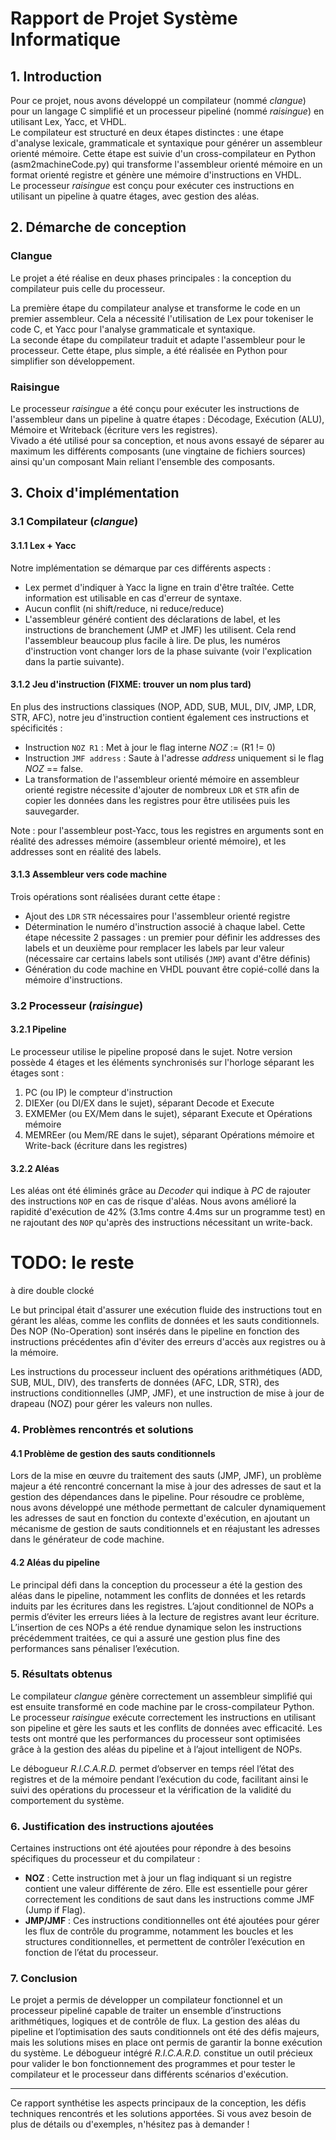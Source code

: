 # Rapport de Projet Système Informatique

## 1. Introduction

Pour ce projet, nous avons développé un compilateur (nommé *clangue*) pour un langage C simplifié et un processeur pipeliné (nommé *raisingue*) en utilisant Lex, Yacc, et VHDL.\
Le compilateur est structuré en deux étapes distinctes : une étape d'analyse lexicale, grammaticale et syntaxique pour générer un assembleur orienté mémoire. Cette étape est suivie d'un cross-compilateur en Python (asm2machineCode.py) qui transforme l'assembleur orienté mémoire en un format orienté registre et génère une mémoire d'instructions en VHDL.\
Le processeur *raisingue* est conçu pour exécuter ces instructions en utilisant un pipeline à quatre étages, avec gestion des aléas.

## 2. Démarche de conception

### Clangue

Le projet a été réalise en deux phases principales : la conception du compilateur puis celle du processeur.

La première étape du compilateur analyse et transforme le code en un premier assembleur. Cela a nécessité l'utilisation de Lex pour tokeniser le code C, et Yacc pour l'analyse grammaticale et syntaxique.\
La seconde étape du compilateur traduit et adapte l'assembleur pour le processeur. Cette étape, plus simple, a été réalisée en Python pour simplifier son développement.

### Raisingue

Le processeur *raisingue* a été conçu pour exécuter les instructions de l'assembleur dans un pipeline à quatre étapes : Décodage, Exécution (ALU), Mémoire et Writeback (écriture vers les registres).\
Vivado a été utilisé pour sa conception, et nous avons essayé de séparer au maximum les différents composants (une vingtaine de fichiers sources) ainsi qu'un composant Main reliant l'ensemble des composants.

## 3. Choix d'implémentation

### 3.1 Compilateur (*clangue*)

#### 3.1.1 Lex + Yacc

Notre implémentation se démarque par ces différents aspects :
- Lex permet d'indiquer à Yacc la ligne en train d'être traîtée. Cette information est utilisable en cas d'erreur de syntaxe.
- Aucun conflit (ni shift/reduce, ni reduce/reduce)
- L'assembleur généré contient des déclarations de label, et les instructions de branchement (JMP et JMF) les utilisent. Cela rend l'assembleur beaucoup plus facile à lire. De plus, les numéros d'instruction vont changer lors de la phase suivante (voir l'explication dans la partie suivante).

#### 3.1.2 Jeu d'instruction (FIXME: trouver un nom plus tard)

En plus des instructions classiques (NOP, ADD, SUB, MUL, DIV, JMP, LDR, STR, AFC), notre jeu d'instruction contient également ces instructions et spécificités : 
- Instruction `NOZ R1` : Met à jour le flag interne _NOZ_ := (R1 != 0)
- Instruction `JMF address` : Saute à l'adresse _address_ uniquement si le flag _NOZ_ == false. 
- La transformation de l'assembleur orienté mémoire en assembleur orienté registre nécessite d'ajouter de nombreux `LDR` et `STR` afin de copier les données dans les registres pour être utilisées puis les sauvegarder.

Note : pour l'assembleur post-Yacc, tous les registres en arguments sont en réalité des adresses mémoire (assembleur orienté mémoire), et les addresses sont en réalité des labels.

#### 3.1.3 Assembleur vers code machine

Trois opérations sont réalisées durant cette étape :
- Ajout des `LDR` `STR` nécessaires pour l'assembleur orienté registre
- Détermination le numéro d'instruction associé à chaque label. Cette étape nécessite 2 passages : un premier pour définir les addresses des labels et un deuxième pour remplacer les labels par leur valeur (nécessaire car certains labels sont utilisés (`JMP`) avant d'être définis)
- Génération du code machine en VHDL pouvant être copié-collé dans la mémoire d'instructions.

### 3.2 Processeur (*raisingue*)

#### 3.2.1 Pipeline

Le processeur utilise le pipeline proposé dans le sujet. Notre version possède 4 étages et les éléments synchronisés sur l'horloge séparant les étages sont :
1. PC (ou IP) le compteur d'instruction
2. DIEXer (ou DI/EX dans le sujet), séparant Decode et Execute
3. EXMEMer (ou EX/Mem dans le sujet), séparant Execute et Opérations mémoire
4. MEMREer (ou Mem/RE dans le sujet), séparant Opérations mémoire et Write-back (écriture dans les registres)

#### 3.2.2 Aléas

Les aléas ont été éliminés grâce au _Decoder_ qui indique à _PC_ de rajouter des instructions `NOP` en cas de risque d'aléas. Nous avons amélioré la rapidité d'exécution de 42% (3.1ms contre 4.4ms sur un programme test) en ne rajoutant des `NOP` qu'après des instructions nécessitant un write-back.

# TODO: le reste

à dire double clocké

 Le but principal était d'assurer une exécution fluide des instructions tout en gérant les aléas, comme les conflits de données et les sauts conditionnels. Des NOP (No-Operation) sont insérés dans le pipeline en fonction des instructions précédentes afin d'éviter des erreurs d'accès aux registres ou à la mémoire.

Les instructions du processeur incluent des opérations arithmétiques (ADD, SUB, MUL, DIV), des transferts de données (AFC, LDR, STR), des instructions conditionnelles (JMP, JMF), et une instruction de mise à jour de drapeau (NOZ) pour gérer les valeurs non nulles.

### 4. Problèmes rencontrés et solutions

#### 4.1 Problème de gestion des sauts conditionnels

Lors de la mise en œuvre du traitement des sauts (JMP, JMF), un problème majeur a été rencontré concernant la mise à jour des adresses de saut et la gestion des dépendances dans le pipeline. Pour résoudre ce problème, nous avons développé une méthode permettant de calculer dynamiquement les adresses de saut en fonction du contexte d'exécution, en ajoutant un mécanisme de gestion de sauts conditionnels et en réajustant les adresses dans le générateur de code machine.

#### 4.2 Aléas du pipeline

Le principal défi dans la conception du processeur a été la gestion des aléas dans le pipeline, notamment les conflits de données et les retards induits par les écritures dans les registres. L’ajout conditionnel de NOPs a permis d’éviter les erreurs liées à la lecture de registres avant leur écriture. L’insertion de ces NOPs a été rendue dynamique selon les instructions précédemment traitées, ce qui a assuré une gestion plus fine des performances sans pénaliser l’exécution.

### 5. Résultats obtenus

Le compilateur *clangue* génère correctement un assembleur simplifié qui est ensuite transformé en code machine par le cross-compilateur Python. Le processeur *raisingue* exécute correctement les instructions en utilisant son pipeline et gère les sauts et les conflits de données avec efficacité. Les tests ont montré que les performances du processeur sont optimisées grâce à la gestion des aléas du pipeline et à l’ajout intelligent de NOPs.

Le débogueur *R.I.C.A.R.D.* permet d’observer en temps réel l’état des registres et de la mémoire pendant l’exécution du code, facilitant ainsi le suivi des opérations du processeur et la vérification de la validité du comportement du système.

### 6. Justification des instructions ajoutées

Certaines instructions ont été ajoutées pour répondre à des besoins spécifiques du processeur et du compilateur :

* **NOZ** : Cette instruction met à jour un flag indiquant si un registre contient une valeur différente de zéro. Elle est essentielle pour gérer correctement les conditions de saut dans les instructions comme JMF (Jump if Flag).
* **JMP/JMF** : Ces instructions conditionnelles ont été ajoutées pour gérer les flux de contrôle du programme, notamment les boucles et les structures conditionnelles, et permettent de contrôler l’exécution en fonction de l’état du processeur.

### 7. Conclusion

Le projet a permis de développer un compilateur fonctionnel et un processeur pipeliné capable de traiter un ensemble d’instructions arithmétiques, logiques et de contrôle de flux. La gestion des aléas du pipeline et l’optimisation des sauts conditionnels ont été des défis majeurs, mais les solutions mises en place ont permis de garantir la bonne exécution du système. Le débogueur intégré *R.I.C.A.R.D.* constitue un outil précieux pour valider le bon fonctionnement des programmes et pour tester le compilateur et le processeur dans différents scénarios d'exécution.

---

Ce rapport synthétise les aspects principaux de la conception, les défis techniques rencontrés et les solutions apportées. Si vous avez besoin de plus de détails ou d'exemples, n'hésitez pas à demander !

